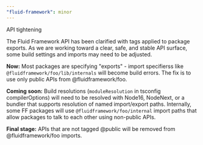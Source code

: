 ```yaml
---
"fluid-framework": minor
---
```


API tightening

The Fluid Framework API has been clarified with tags applied to package exports. As we are working toward a clear, safe,
and stable API surface, some build settings and imports may need to be adjusted.

**Now:** Most packages are specifying "exports" - import specifierss like` @fluidframework/foo/lib/internals` will
become build errors. The fix is to use only public APIs from @fluidframework/foo.

**Coming soon:** Build resolutions (`moduleResolution` in tsconfig compilerOptions) will need to be resolved with
Node16, NodeNext, or a bundler that supports resolution of named import/export paths. Internally, some FF packages will
use `@fluidframework/foo/internal` import paths that allow packages to talk to each other using non-public APIs.

**Final stage:** APIs that are not tagged @public will be removed from @fluidframework/foo imports.
